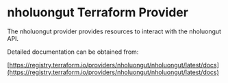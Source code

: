 # nholuongut Terraform Provider

The nholuongut provider provides resources to interact with the nholuongut API.

Detailed documentation can be obtained from:

[https://registry.terraform.io/providers/nholuongut/nholuongut/latest/docs](https://registry.terraform.io/providers/nholuongut/nholuongut/latest/docs)
